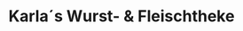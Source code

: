 ---
title: "Karla´s Wurst- & Fleischtheke"
url: /nobitz/karla-s-wurst-und-fleischtheke/
shop: Metzgerei
---